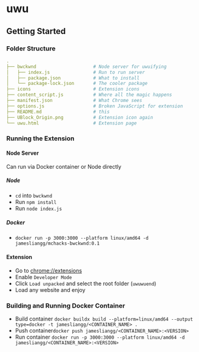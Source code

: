 # uwu
## Getting Started

### Folder Structure
```yaml
.
├── bwckwnd                     # Node server for uwuifying
│   ├── index.js                # Run to run server
│   ├── package.json            # What to install
│   └── package-lock.json       # The cooler package
├── icons                       # Extension icons
├── content_script.js           # Where all the magic happens
├── manifest.json               # What Chrome sees
├── options.js                  # Broken JavaScript for extension
├── README.md                   # this
├── UBlock_Origin.png           # Extension icon again                  
└── uwu.html                    # Extension page
```
### Running the Extension
#### Node Server
Can run via Docker container or Node directly
##### Node
- `cd` into `bwckwnd`
- Run `npm install`
- Run `node index.js`

##### Docker
- `docker run -p 3000:3000 --platform linux/amd64 -d jamesliangg/mchacks-bwckwnd:0.1`
#### Extension
- Go to [chrome://extensions](chrome://extensions)
- Enable `Developer Mode`
- Click `Load unpacked` and select the root folder (`uwuwuend`)
- Load any website and enjoy
### Building and Running Docker Container
- Build container `docker buildx build --platform=linux/amd64 --output type=docker -t jamesliangg/<CONTAINER_NAME> .`
- Push container`docker push jamesliangg/<CONTAINER_NAME>:<VERSION>`
- Run container `docker run -p 3000:3000 --platform linux/amd64 -d jamesliangg/<CONTAINER_NAME>:<VERSION>`
